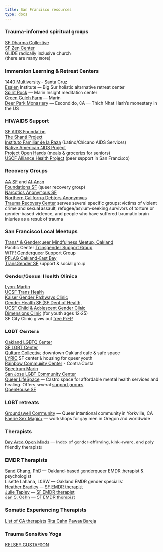 ```yaml
---
title: San Francisco resources
type: docs
---
```


### Trauma-informed spiritual groups
[SF Dharma Collective](https://sfdharmacollective.org/)  
[SF Zen Center](http://sfzc.org/)  
[GLIDE](https://www.glide.org/) radically inclusive church  
(there are many more)  

### Immersion Learning & Retreat Centers
[1440 Multiversity](http://1440.org/) - Santa Cruz  
[Esalen](https://www.esalen.org/) Institute — Big Sur holistic alternative retreat center  
[Spirit Rock](https://www.spiritrock.org/) — Marin Insight meditation center  
[Green Gulch Farm](http://sfzc.org/green-gulch) — Marin  
[Deer Park Monastery](https://deerparkmonastery.org/) — Escondido, CA — Thich Nhat Hanh’s monestary in the US  

### HIV/AIDS Support
[SF AIDS Foundation](http://www.sfaf.org/)  
[The Shanti Project](http://www.shanti.org/)  
[Instituto Familiar de la Raza](http://ifrsf.org/) (Latino/Chicano AIDS Services)  
[Native American AIDS Project](http://www.naap-ca.org/)  
[Project Open Hands](http://www.openhand.org/) (meals & groceries for seniors)  
[USCF Alliance Health Project](http://www.ucsf-ahp.org/) (peer support in San Francisco)  

### Recovery Groups
[AA SF](http://www.aasf.org/home.cfm) and [Al-Anon](http://www.ncwsa.org/)  
[Foundations SF](http://www.foundationsrecoverynetwork.com/outpatient-treatment/foundations-san-francisco/#tab1) (queer recovery group)  
[Narcotics Anonymous SF](http://sfna.org/)  
[Northern California Debtors Anonymous](https://www.ncdaweb.org/)  
[Trauma Recovery Center](http://traumarecoverycenter.org/) serves several specific groups: victims of violent crime and sexual assault, refugee/asylum-seeking survivors of torture or gender-based violence, and people who have suffered traumatic brain injuries as a result of trauma

### San Francisco Local Meetups
[Trans* & Genderqueer Mindfulness Meetup, Oakland](https://www.meetup.com/TGQMM-Trans-Genderqueer-Mindfulness-Meetup-Oakland/?_cookie-check=9JDqYEVNZd5QS5N0)  
Pacific Center [Transgender Support Group](http://pacificcenter.org/transgenderts)  
[WTF! Genderqueer Support Group](http://pacificcenter.org/genderqueergender-variant)  
[PFLAG Oakland-East Bay](http://pflag-eastbay.org/)  
[TransGender SF](http://tgsf.org/) support & social group  

### Gender/Sexual Health Clinics
[Lyon-Martin](http://lyon-martin.org/)  
[UCSF Trans Health](http://transhealth.ucsf.edu)  
[Kaiser Gender Pathways Clinic](https://thrive.kaiserpermanente.org/care-near-you/northern-california/sanfrancisco/departments/gender-pathways-clinic/)  
[Gender Health SF (SF Dept of Health)](https://www.sfdph.org/dph/comupg/oprograms/THS/default2.asp)  
[UCSF Child & Adolescent Gender Clinic](https://www.ucsfbenioffchildrens.org/clinics/child_and_adolescent_gender_center/)  
[Dimensions Clinic](http://www.dimensionsclinic.org/) (for youth ages 12-25)  
SF City Clinic gives out [free PrEP](http://www.sfcityclinic.org/services/prep.asp)  

### LGBT Centers
[Oakland LGBTQ Center](https://www.oaklandlgbtqcenter.org/)  
[SF LGBT Center](http://www.sfcenter.org/)  
[Qulture Collective](http://www.qulturecollective.com/) downtown Oakland cafe & safe space  
[LYRIC](http://lyric.org/) SF center & housing for queer youth  
[Rainbow Community Center](http://rainbowcc.org/) - Contra Costa  
[Spectrum Marin](http://www.spectrummarin.org/)  
[San Jose LGBT Community Center](https://www.defrankcenter.org/)  
[Queer LifeSpace](http://www.queerlifespace.org/) — Castro space for affordable mental health services and healing. Offers several [support groups](http://www.queerlifespace.org/services-2/).  
[OpenHouse SF](https://www.openhouse-sf.org/)  

### LGBT retreats
[Groundswell Community](https://www.groundswellretreat.com/) — Queer intentional community in Yorkville, CA  
[Faerie Sex Magick](http://www.faeriesexmagick.org/) — workshops for gay men in Oregon and worldwide  

### Therapists
[Bay Area Open Minds](https://bayareaopenminds.org/) — Index of gender-affirming, kink-aware, and poly friendly therapists

### EMDR Therapists
[Sand Chang, PhD](http://sandchang.com/) — Oakland-based genderqueer EMDR therapist & psychologist  
Lisette Lahana, LCSW — Oakland EMDR gender specialist  
[Heather Bradley](http://www.drheatherbradley.com/) — [SF EMDR therapist](https://www.emdria.org/members/?id=56596647)  
[Julie Tapley](http://www.julietapleymft.com/) — [SF EMDR therapist](https://www.emdria.org/members/?id=28491608)  
[Jan S. Cehn](http://www.jancehnlcsw.com/) — [SF EMDR therapist](https://www.emdria.org/members/?id=28538678)

### Somatic Experiencing Therapists
[List of CA therapists](https://sepractitioner.membergrove.com/search-directory.php?sb=loc&st=USA+California+CA_North)
[Rita Cahn](https://sepractitioner.membergrove.com/member-details.php?id=165)
[Pawan Bareja](https://sepractitioner.membergrove.com/member-details.php?id=2319)

### Trauma Sensitive Yoga
[KELSEY GUSTAFSON](http://kelseygustafson.com/)
